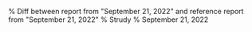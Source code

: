 % Diff between report from "September 21, 2022" and reference report from "September 21, 2022"
% Strudy
% September 21, 2022


